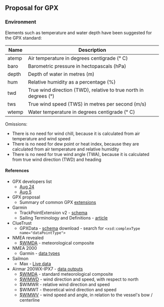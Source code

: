 ## Proposal for GPX

### Environment

Elements such as temperature and water depth have been suggested for the GPX standard:

| Name  | Description                                                  |
| ----- | ------------------------------------------------------------ |
| atemp | Air temperature in degrees centigrade (° C)                  |
| baro  | Barometric pressure in hectopascals (hPa)                    |
| depth | Depth of water in metres (m)                                 |
| hum   | Relative humidity as a percentage (%)                        |
| twd   | True wind direction (TWD), relative to true north in degrees (°) |
| tws   | True wind speed (TWS) in metres per second (m/s)             |
| wtemp | Water temperature in degrees centigrade (° C)                |

Omissions:

- There is no need for wind chill, because it is calculated from air temperature and wind speed
- There is no need for dew point or heat index, because they are calculated from air temperature and relative humidity
- There is no need for true wind angle (TWA), because it is calculated from true wind direction (TWD) and heading



#### References

- GPX developers list
  - [Aug 24](https://groups.io/g/gpx/message/47)
  - [Aug 5](https://groups.io/g/gpx/message/35)
- GPX proposal
  - Summary of common GPX [extensions](extensions.md)
- Garmin
  - TrackPointExtension v2 - [schema](https://www8.garmin.com/xmlschemas/TrackPointExtensionv2.xsd)
  - Sailing Terminology and Definitions - [article](https://support.garmin.com/en-GB/?faq=e5LwusViLZ95VTDwn2Alt7)
- ClueTrust
  - GPXData - [schema](http://www.cluetrust.com/Schemas/gpxdata10.xsd) download - search for `<xsd:complexType name="dataPointType">`
- NMEA revealed
  - [$WIMDA](https://gpsd.gitlab.io/gpsd/NMEA.html#_mda_meteorological_composite) - meteorological composite
- NMEA 2000
  - Garmin - [data types](https://www8.garmin.com/manuals/webhelp/GUID-1415AAD0-FE63-42A6-8F8D-DB713D616122/EN-US/GUID-FACE3DF9-D18C-43B2-A586-B14F670077E1.html)
- Sailmon
  - Max - [Live data](https://sailmon.com/max/#1675689499683-c73158df-1d1313e9-e463)
- Airmar 200WX-IPX7 - [data outputs](https://www.airmar.com/Product/200WX-IPX7)
  - [$WIMDA](http://www.nuovamarea.net/blog/wimda) - standard meteorological composite
  - [$WIMWD](http://www.nuovamarea.net/blog/wimwd) - wind direction and speed, with respect to north
  - $WIMWR - relative wind direction and speed
  - $WIMWT - theoretical wind direction and speed
  - [$WIMWV](http://www.nuovamarea.net/blog/wimwv) - wind speed and angle, in relation to the vessel's bow / centerline
